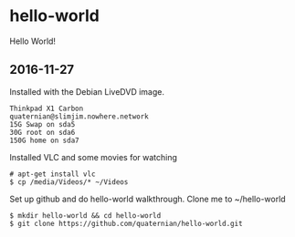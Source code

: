 # hello-world
Hello World!

2016-11-27
-----------------
Installed with the Debian LiveDVD image.

	Thinkpad X1 Carbon
	quaternian@slimjim.nowhere.network
	15G Swap on sda5
	30G root on sda6
	150G home on sda7

Installed VLC and some movies for watching

	# apt-get install vlc
	$ cp /media/Videos/* ~/Videos

Set up github and do hello-world walkthrough.
Clone me to ~/hello-world

	$ mkdir hello-world && cd hello-world
	$ git clone https://github.com/quaternian/hello-world.git

